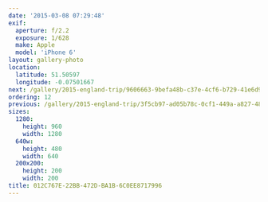 ```yaml
---
date: '2015-03-08 07:29:48'
exif:
  aperture: f/2.2
  exposure: 1/628
  make: Apple
  model: 'iPhone 6'
layout: gallery-photo
location:
  latitude: 51.50597
  longitude: -0.07501667
next: /gallery/2015-england-trip/9606663-9befa48b-c37e-4cf6-b729-41e6d96cd3d6
ordering: 12
previous: /gallery/2015-england-trip/3f5cb97-ad05b78c-0cf1-449a-a827-48b199cefce9
sizes:
  1280:
    height: 960
    width: 1280
  640w:
    height: 480
    width: 640
  200x200:
    height: 200
    width: 200
title: 012C767E-22BB-472D-BA1B-6C0EE8717996
---
```

